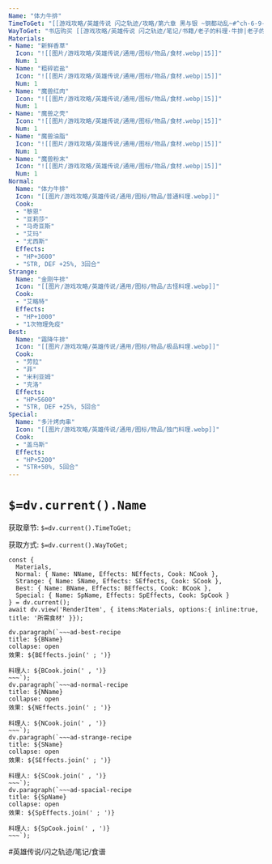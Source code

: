 ```yaml
---
Name: "体力牛排"
TimeToGet: "[[游戏攻略/英雄传说 闪之轨迹/攻略/第六章 黑与银 ~钢都动乱~#^ch-6-9-19-recipe-01|第六章9/19]]"
WayToGet: "书店购买 [[游戏攻略/英雄传说 闪之轨迹/笔记/书籍/老子的料理·牛排|老子的料理·牛排]] 使用后获得"
Materials:
- Name: "新鲜香草"
  Icon: "![[图片/游戏攻略/英雄传说/通用/图标/物品/食材.webp|15]]"
  Num: 1
- Name: "粗碎岩盐"
  Icon: "![[图片/游戏攻略/英雄传说/通用/图标/物品/食材.webp|15]]"
  Num: 1
- Name: "魔兽红肉"
  Icon: "![[图片/游戏攻略/英雄传说/通用/图标/物品/食材.webp|15]]"
  Num: 1
- Name: "魔兽之壳"
  Icon: "![[图片/游戏攻略/英雄传说/通用/图标/物品/食材.webp|15]]"
  Num: 1
- Name: "魔兽油脂"
  Icon: "![[图片/游戏攻略/英雄传说/通用/图标/物品/食材.webp|15]]"
  Num: 1
- Name: "魔兽粉末"
  Icon: "![[图片/游戏攻略/英雄传说/通用/图标/物品/食材.webp|15]]"
  Num: 1
Normal:
  Name: "体力牛排"
  Icon: "[[图片/游戏攻略/英雄传说/通用/图标/物品/普通料理.webp]]"
  Cook: 
  - "黎恩"
  - "亚莉莎"
  - "马奇亚斯"
  - "艾玛"
  - "尤西斯"
  Effects: 
  - "HP+3600"
  - "STR, DEF +25%, 3回合"
Strange:
  Name: "金刚牛排"
  Icon: "[[图片/游戏攻略/英雄传说/通用/图标/物品/古怪料理.webp]]"
  Cook: 
  - "艾略特"
  Effects:
  - "HP+1000"
  - "1次物理免疫"
Best:
  Name: "霜降牛排"
  Icon: "[[图片/游戏攻略/英雄传说/通用/图标/物品/极品料理.webp]]"
  Cook: 
  - "劳拉"
  - "菲"
  - "米利亚姆"
  - "克洛"
  Effects:
  - "HP+5600"
  - "STR, DEF +25%, 5回合"
Special:
  Name: "多汁烤肉串"
  Icon: "[[图片/游戏攻略/英雄传说/通用/图标/物品/独门料理.webp]]"
  Cook: 
  - "盖乌斯"
  Effects:
  - "HP+5200"
  - "STR+50%, 5回合"
---
```

# `$=dv.current().Name`

获取章节: `$=dv.current().TimeToGet;`

获取方式: `$=dv.current().WayToGet;`
````dataviewjs
const { 
  Materials,
  Normal: { Name: NName, Effects: NEffects, Cook: NCook },
  Strange: { Name: SName, Effects: SEffects, Cook: SCook },
  Best: { Name: BName, Effects: BEffects, Cook: BCook },
  Special: { Name: SpName, Effects: SpEffects, Cook: SpCook }
} = dv.current();
await dv.view('RenderItem', { items:Materials, options:{ inline:true, title: '所需食材' }});

dv.paragraph(`~~~ad-best-recipe
title: ${BName}
collapse: open
效果: ${BEffects.join(' ; ')}

料理人: ${BCook.join(' , ')}
~~~`);
dv.paragraph(`~~~ad-normal-recipe
title: ${NName}
collapse: open
效果: ${NEffects.join(' ; ')}

料理人: ${NCook.join(' , ')}
~~~`);
dv.paragraph(`~~~ad-strange-recipe
title: ${SName}
collapse: open
效果: ${SEffects.join(' ; ')}

料理人: ${SCook.join(' , ')}
~~~`);
dv.paragraph(`~~~ad-spacial-recipe
title: ${SpName}
collapse: open
效果: ${SpEffects.join(' ; ')}

料理人: ${SpCook.join(' , ')}
~~~`);
````

#英雄传说/闪之轨迹/笔记/食谱 